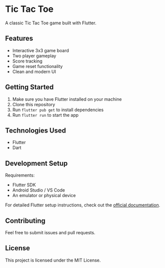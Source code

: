 # Tic Tac Toe

A classic Tic Tac Toe game built with Flutter.

## Features

- Interactive 3x3 game board
- Two player gameplay
- Score tracking
- Game reset functionality
- Clean and modern UI

## Getting Started

1. Make sure you have Flutter installed on your machine
2. Clone this repository
3. Run `flutter pub get` to install dependencies
4. Run `flutter run` to start the app

## Technologies Used

- Flutter
- Dart

## Development Setup

Requirements:
- Flutter SDK
- Android Studio / VS Code
- An emulator or physical device

For detailed Flutter setup instructions, check out the [official documentation](https://docs.flutter.dev/get-started/install).

## Contributing

Feel free to submit issues and pull requests.

## License

This project is licensed under the MIT License.
